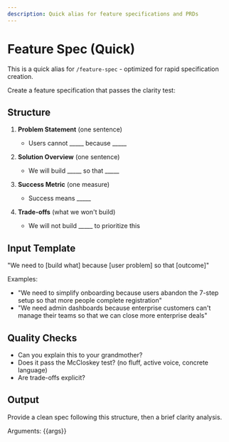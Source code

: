 ```yaml
---
description: Quick alias for feature specifications and PRDs
---
```


# Feature Spec (Quick)

This is a quick alias for `/feature-spec` - optimized for rapid specification creation.

Create a feature specification that passes the clarity test:

## Structure
1. **Problem Statement** (one sentence)
   - Users cannot _____ because _____
   
2. **Solution Overview** (one sentence)  
   - We will build _____ so that _____
   
3. **Success Metric** (one measure)
   - Success means _____ 
   
4. **Trade-offs** (what we won't build)
   - We will not build _____ to prioritize this

## Input Template
"We need to [build what] because [user problem] so that [outcome]"

Examples:
- "We need to simplify onboarding because users abandon the 7-step setup so that more people complete registration"
- "We need admin dashboards because enterprise customers can't manage their teams so that we can close more enterprise deals"

## Quality Checks
- Can you explain this to your grandmother?
- Does it pass the McCloskey test? (no fluff, active voice, concrete language)
- Are trade-offs explicit?

## Output
Provide a clean spec following this structure, then a brief clarity analysis.

Arguments: {{args}}
